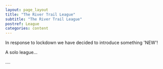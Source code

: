 ```yaml
---
layout: page_layout
title: "The River Trail League"
subtitle: "The River Trail League"
postref: League
categories: content
---
```


In response to lockdown we have decided to introduce something 'NEW'!

A solo league...

....
